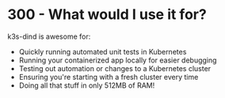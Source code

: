 # 300 - What would I use it for?

k3s-dind is awesome for:

- Quickly running automated unit tests in Kubernetes
- Running your containerized app locally for easier debugging
- Testing out automation or changes to a Kubernetes cluster
- Ensuring you're starting with a fresh cluster every time
- Doing all that stuff in only 512MB of RAM!
